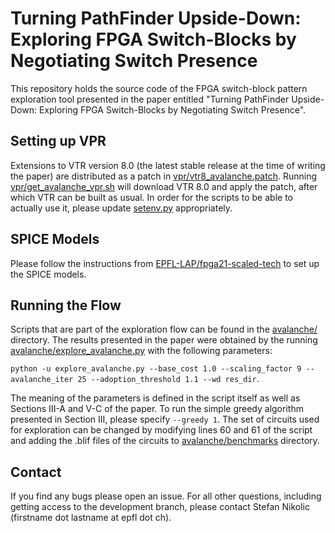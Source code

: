 # Turning PathFinder Upside-Down: Exploring FPGA Switch-Blocks by Negotiating Switch Presence


This repository holds the source code of the FPGA switch-block pattern exploration tool presented in the paper entitled "Turning PathFinder Upside-Down: Exploring FPGA
Switch-Blocks by Negotiating Switch Presence".


## Setting up VPR

Extensions to VTR version 8.0 (the latest stable release at the time of writing the paper) are distributed as a patch in [vpr/vtr8_avalanche.patch](https://github.com/EPFL-LAP/fpl21-avalanche/edit/master/vpr/vtr8_avalanche.patch).
Running [vpr/get_avalanche_vpr.sh](https://github.com/EPFL-LAP/fpl21-avalanche/edit/master/vpr/get_avalanche_vpr.sh) will download VTR 8.0 and apply the patch, after which VTR can be built as usual.
In order for the scripts to be able to actually use it, please update [setenv.py](https://github.com/EPFL-LAP/fpl21-avalanche/edit/master/setenv.py) appropriately.

## SPICE Models

Please follow the instructions from [EPFL-LAP/fpga21-scaled-tech](https://github.com/EPFL-LAP/fpga21-scaled-tech) to set up the SPICE models.

## Running the Flow

Scripts that are part of the exploration flow can be found in the [avalanche/](https://github.com/EPFL-LAP/fpl21-avalanche/edit/master/avalanche/) directory.
The results presented in the paper were obtained by the running [avalanche/explore_avalanche.py](https://github.com/EPFL-LAP/fpl21-avalanche/edit/master/avalanche/explore_avalanche.py) with the following parameters:

`python -u explore_avalanche.py --base_cost 1.0 --scaling_factor 9 --avalanche_iter 25 --adoption_threshold 1.1 --wd res_dir`.

The meaning of the parameters is defined in the script itself as well as Sections III-A and V-C of the paper.
To run the simple greedy algorithm presented in Section III, please specify `--greedy 1`. The set of circuits used for exploration can be changed by modifying lines 60 and 61 of the script and adding the .blif files of the circuits to [avalanche/benchmarks](https://github.com/EPFL-LAP/fpl21-avalanche/edit/master/avalanche/) directory.


## Contact

If you find any bugs please open an issue. For all other questions, including getting access to the development branch, please contact Stefan Nikolic (firstname dot lastname at epfl dot ch).
